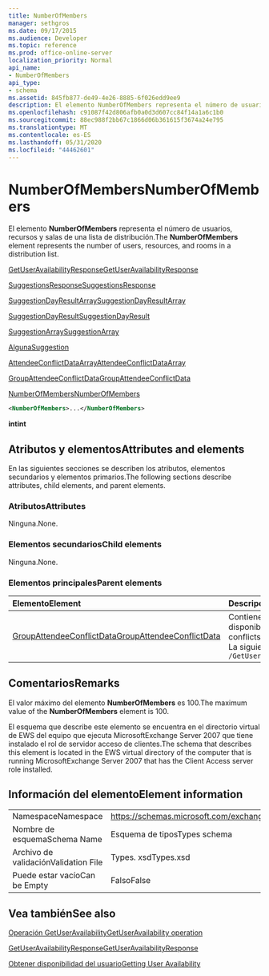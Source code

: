 ```yaml
---
title: NumberOfMembers
manager: sethgros
ms.date: 09/17/2015
ms.audience: Developer
ms.topic: reference
ms.prod: office-online-server
localization_priority: Normal
api_name:
- NumberOfMembers
api_type:
- schema
ms.assetid: 845fb877-de49-4e26-8885-6f026edd9ee9
description: El elemento NumberOfMembers representa el número de usuarios, recursos y salas de una lista de distribución.
ms.openlocfilehash: c91087f42d806afb0a0d3d607cc84f14a1a6c1b0
ms.sourcegitcommit: 88ec988f2bb67c1866d06b361615f3674a24e795
ms.translationtype: MT
ms.contentlocale: es-ES
ms.lasthandoff: 05/31/2020
ms.locfileid: "44462601"
---
```

# <a name="numberofmembers"></a><span data-ttu-id="ac70d-103">NumberOfMembers</span><span class="sxs-lookup"><span data-stu-id="ac70d-103">NumberOfMembers</span></span>

<span data-ttu-id="ac70d-104">El elemento **NumberOfMembers** representa el número de usuarios, recursos y salas de una lista de distribución.</span><span class="sxs-lookup"><span data-stu-id="ac70d-104">The **NumberOfMembers** element represents the number of users, resources, and rooms in a distribution list.</span></span> 
  
[<span data-ttu-id="ac70d-105">GetUserAvailabilityResponse</span><span class="sxs-lookup"><span data-stu-id="ac70d-105">GetUserAvailabilityResponse</span></span>](getuseravailabilityresponse.md)
  
[<span data-ttu-id="ac70d-106">SuggestionsResponse</span><span class="sxs-lookup"><span data-stu-id="ac70d-106">SuggestionsResponse</span></span>](suggestionsresponse.md)
  
[<span data-ttu-id="ac70d-107">SuggestionDayResultArray</span><span class="sxs-lookup"><span data-stu-id="ac70d-107">SuggestionDayResultArray</span></span>](suggestiondayresultarray.md)
  
[<span data-ttu-id="ac70d-108">SuggestionDayResult</span><span class="sxs-lookup"><span data-stu-id="ac70d-108">SuggestionDayResult</span></span>](suggestiondayresult.md)
  
[<span data-ttu-id="ac70d-109">SuggestionArray</span><span class="sxs-lookup"><span data-stu-id="ac70d-109">SuggestionArray</span></span>](suggestionarray.md)
  
[<span data-ttu-id="ac70d-110">Alguna</span><span class="sxs-lookup"><span data-stu-id="ac70d-110">Suggestion</span></span>](suggestion.md)
  
[<span data-ttu-id="ac70d-111">AttendeeConflictDataArray</span><span class="sxs-lookup"><span data-stu-id="ac70d-111">AttendeeConflictDataArray</span></span>](attendeeconflictdataarray.md)
  
[<span data-ttu-id="ac70d-112">GroupAttendeeConflictData</span><span class="sxs-lookup"><span data-stu-id="ac70d-112">GroupAttendeeConflictData</span></span>](groupattendeeconflictdata.md)
  
[<span data-ttu-id="ac70d-113">NumberOfMembers</span><span class="sxs-lookup"><span data-stu-id="ac70d-113">NumberOfMembers</span></span>](numberofmembers.md)
  
```xml
<NumberOfMembers>...</NumberOfMembers>
```

 <span data-ttu-id="ac70d-114">**int**</span><span class="sxs-lookup"><span data-stu-id="ac70d-114">**int**</span></span>
## <a name="attributes-and-elements"></a><span data-ttu-id="ac70d-115">Atributos y elementos</span><span class="sxs-lookup"><span data-stu-id="ac70d-115">Attributes and elements</span></span>

<span data-ttu-id="ac70d-116">En las siguientes secciones se describen los atributos, elementos secundarios y elementos primarios.</span><span class="sxs-lookup"><span data-stu-id="ac70d-116">The following sections describe attributes, child elements, and parent elements.</span></span>
  
### <a name="attributes"></a><span data-ttu-id="ac70d-117">Atributos</span><span class="sxs-lookup"><span data-stu-id="ac70d-117">Attributes</span></span>

<span data-ttu-id="ac70d-118">Ninguna.</span><span class="sxs-lookup"><span data-stu-id="ac70d-118">None.</span></span>
  
### <a name="child-elements"></a><span data-ttu-id="ac70d-119">Elementos secundarios</span><span class="sxs-lookup"><span data-stu-id="ac70d-119">Child elements</span></span>

<span data-ttu-id="ac70d-120">Ninguna.</span><span class="sxs-lookup"><span data-stu-id="ac70d-120">None.</span></span>
  
### <a name="parent-elements"></a><span data-ttu-id="ac70d-121">Elementos principales</span><span class="sxs-lookup"><span data-stu-id="ac70d-121">Parent elements</span></span>

|<span data-ttu-id="ac70d-122">**Elemento**</span><span class="sxs-lookup"><span data-stu-id="ac70d-122">**Element**</span></span>|<span data-ttu-id="ac70d-123">**Descripción**</span><span class="sxs-lookup"><span data-stu-id="ac70d-123">**Description**</span></span>|
|:-----|:-----|
|[<span data-ttu-id="ac70d-124">GroupAttendeeConflictData</span><span class="sxs-lookup"><span data-stu-id="ac70d-124">GroupAttendeeConflictData</span></span>](groupattendeeconflictdata.md) <br/> |<span data-ttu-id="ac70d-125">Contiene información de conflicto de agregados sobre el número de usuarios disponibles, el número de usuarios que tienen conflictos y el número de usuarios que no tienen información de disponibilidad en una lista de distribución para una hora de reunión sugerida.</span><span class="sxs-lookup"><span data-stu-id="ac70d-125">Contains aggregate conflict information about the number of users available, the number of users who have conflicts, and the number of users who do not have availability information in a distribution list for a suggested meeting time.</span></span>  <br/> <span data-ttu-id="ac70d-126">La siguiente es la expresión XPath a este elemento:</span><span class="sxs-lookup"><span data-stu-id="ac70d-126">The following is the XPath expression to this element:</span></span>  <br/>  `/GetUserAvailabilityResponse/SuggestionsResponse/SuggestionDayResultArray/SuggestionDayResult[i]/SuggestionArray/Suggestion[i]/AttendeeConflictDataArray/GroupAttendeeConflictData` <br/> |
   
## <a name="remarks"></a><span data-ttu-id="ac70d-127">Comentarios</span><span class="sxs-lookup"><span data-stu-id="ac70d-127">Remarks</span></span>

<span data-ttu-id="ac70d-128">El valor máximo del elemento **NumberOfMembers** es 100.</span><span class="sxs-lookup"><span data-stu-id="ac70d-128">The maximum value of the **NumberOfMembers** element is 100.</span></span> 
  
<span data-ttu-id="ac70d-129">El esquema que describe este elemento se encuentra en el directorio virtual de EWS del equipo que ejecuta MicrosoftExchange Server 2007 que tiene instalado el rol de servidor acceso de clientes.</span><span class="sxs-lookup"><span data-stu-id="ac70d-129">The schema that describes this element is located in the EWS virtual directory of the computer that is running MicrosoftExchange Server 2007 that has the Client Access server role installed.</span></span>
  
## <a name="element-information"></a><span data-ttu-id="ac70d-130">Información del elemento</span><span class="sxs-lookup"><span data-stu-id="ac70d-130">Element information</span></span>

|||
|:-----|:-----|
|<span data-ttu-id="ac70d-131">Namespace</span><span class="sxs-lookup"><span data-stu-id="ac70d-131">Namespace</span></span>  <br/> |https://schemas.microsoft.com/exchange/services/2006/types  <br/> |
|<span data-ttu-id="ac70d-132">Nombre de esquema</span><span class="sxs-lookup"><span data-stu-id="ac70d-132">Schema Name</span></span>  <br/> |<span data-ttu-id="ac70d-133">Esquema de tipos</span><span class="sxs-lookup"><span data-stu-id="ac70d-133">Types schema</span></span>  <br/> |
|<span data-ttu-id="ac70d-134">Archivo de validación</span><span class="sxs-lookup"><span data-stu-id="ac70d-134">Validation File</span></span>  <br/> |<span data-ttu-id="ac70d-135">Types. xsd</span><span class="sxs-lookup"><span data-stu-id="ac70d-135">Types.xsd</span></span>  <br/> |
|<span data-ttu-id="ac70d-136">Puede estar vacío</span><span class="sxs-lookup"><span data-stu-id="ac70d-136">Can be Empty</span></span>  <br/> |<span data-ttu-id="ac70d-137">Falso</span><span class="sxs-lookup"><span data-stu-id="ac70d-137">False</span></span>  <br/> |
   
## <a name="see-also"></a><span data-ttu-id="ac70d-138">Vea también</span><span class="sxs-lookup"><span data-stu-id="ac70d-138">See also</span></span>



[<span data-ttu-id="ac70d-139">Operación GetUserAvailability</span><span class="sxs-lookup"><span data-stu-id="ac70d-139">GetUserAvailability operation</span></span>](getuseravailability-operation.md)
  
[<span data-ttu-id="ac70d-140">GetUserAvailabilityResponse</span><span class="sxs-lookup"><span data-stu-id="ac70d-140">GetUserAvailabilityResponse</span></span>](getuseravailabilityresponse.md)


[<span data-ttu-id="ac70d-141">Obtener disponibilidad del usuario</span><span class="sxs-lookup"><span data-stu-id="ac70d-141">Getting User Availability</span></span>](https://msdn.microsoft.com/library/d4133fcb-9b0f-4e6b-aadf-a389da83516a%28Office.15%29.aspx)

